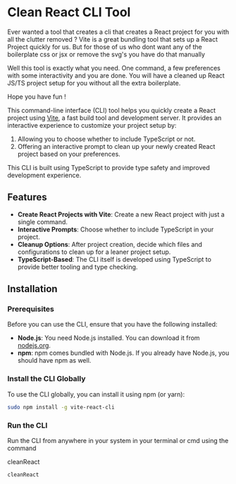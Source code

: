 # Clean React CLI Tool

Ever wanted a tool that creates a cli that creates a React project for you with all the clutter removed ?
Vite is a great bundling tool that sets up a React Project quickly for us.
But for those of us who dont want any of the boilerplate css or jsx or remove the svg's you have do that manually

Well this tool is exactly what you need.
One command, a few preferences with some interactivity and you are done.
You will have a cleaned up React JS/TS project setup for you without all the extra boilerplate.

Hope you have fun !

This command-line interface (CLI) tool helps you quickly create a React project using [Vite](https://vitejs.dev/), a fast build tool and development server. It provides an interactive experience to customize your project setup by:

1. Allowing you to choose whether to include TypeScript or not.
2. Offering an interactive prompt to clean up your newly created React project based on your preferences.

This CLI is built using TypeScript to provide type safety and improved development experience.

## Features

- **Create React Projects with Vite**: Create a new React project with just a single command.
- **Interactive Prompts**: Choose whether to include TypeScript in your project.
- **Cleanup Options**: After project creation, decide which files and configurations to clean up for a leaner project setup.
- **TypeScript-Based**: The CLI itself is developed using TypeScript to provide better tooling and type checking.

## Installation

### Prerequisites

Before you can use the CLI, ensure that you have the following installed:

- **Node.js**: You need Node.js installed. You can download it from [nodejs.org](https://nodejs.org/).
- **npm**: npm comes bundled with Node.js. If you already have Node.js, you should have npm as well.

### Install the CLI Globally

To use the CLI globally, you can install it using npm (or yarn):

```bash
sudo npm install -g vite-react-cli

```

### Run the CLI

Run the CLI from anywhere in your system in your terminal or cmd using the command

cleanReact

```bash
cleanReact

```
